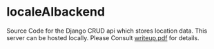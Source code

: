 # localeAIbackend
Source Code for the Django CRUD api which stores location data. This server can be hosted locally.
Please Consult [writeup.pdf](https://github.com/Arihant-Joshi/localeAIbackend/blob/master/writeup.pdf) for details.

